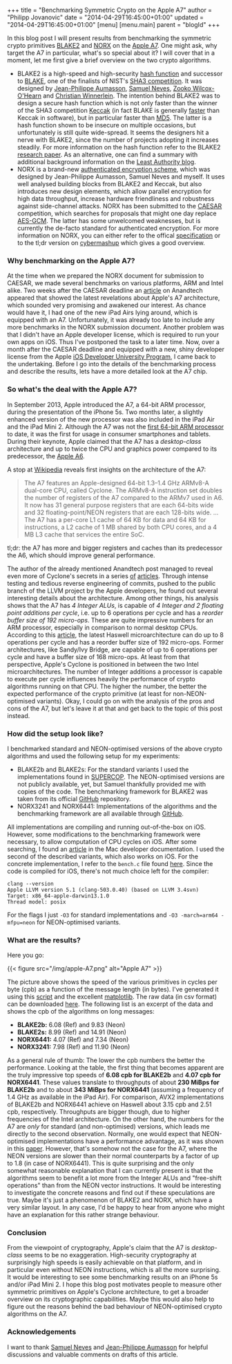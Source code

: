 +++
title = "Benchmarking Symmetric Crypto on the Apple A7"
author = "Philipp Jovanovic"
date = "2014-04-29T16:45:00+01:00"
updated = "2014-04-29T16:45:00+01:00"
[menu]
[menu.main]
    parent = "blogId"
+++


In this blog post I will present results from benchmarking the symmetric crypto primitives [BLAKE2](https://blake2.net) and [NORX](https://norx.io) on the [Apple A7](https://en.wikipedia.org/wiki/Apple_A7). One might ask, why target the A7 in particular, what's so special about it? I will cover that in a moment, let me first give a brief overview on the two crypto algorithms.

* BLAKE2 is a high-speed and high-security [hash function](https://en.wikipedia.org/wiki/Cryptographic_hash_function) and successor to [BLAKE](https://131002.net/blake/), one of the finalists of NIST's [SHA3 competition](http://www.nist.gov/hash-competition). It was designed by [Jean-Philippe Aumasson](https://twitter.com/veorq), [Samuel Neves](https://twitter.com/sevenps), [Zooko Wilcox-O'Hearn](https://twitter.com/zooko) and [Christian Winnerlein](https://twitter.com/codesinchaos). The intention behind BLAKE2 was to design a secure hash function which is not only faster than the winner of the SHA3 competition [Keccak](http://keccak.noekeon.org/) (in fact BLAKE is generally [faster](http://bench.cr.yp.to/results-sha3.html) than Keccak in software), but in particular faster than [MD5](https://en.wikipedia.org/wiki/MD5). The latter is a hash function shown to be insecure on multiple occasions, but unfortunately is still quite wide-spread. It seems the designers hit a nerve with BLAKE2, since the number of projects adopting it increases steadily. For more information on the hash function refer to the BLAKE2 [research paper](http://eprint.iacr.org/2013/322). As an alternative, one can find a summary with additional background information on the [Least Authority blog](https://leastauthority.com/blog/BLAKE2-harder-better-faster-stronger-than-MD5.html).
* NORX is a brand-new [authenticated encryption scheme](https://en.wikipedia.org/wiki/Authenticated_encryption), which was designed by Jean-Philippe Aumasson, Samuel Neves and myself. It uses well analysed building blocks from BLAKE2 and Keccak, but also introduces new design elements, which allow parallel encryption for high data throughput, increase hardware friendliness and robustness against side-channel attacks. NORX has been submitted to the [CAESAR](http://competitions.cr.yp.to/caesar.html) competition, which searches for proposals that might one day replace [AES-GCM](https://en.wikipedia.org/wiki/Galois/Counter_Mode). The latter has some unwelcomed weaknesses, but is currently the de-facto standard for authenticated encryption. For more information on NORX, you can either refer to the offical [specification](https://norx.io/data/norx.pdf) or to the tl;dr version on [cybermashup](http://cybermashup.com/2014/04/06/norx-for-caesar/) which gives a good overview.


### Why benchmarking on the Apple A7?

At the time when we prepared the NORX document for submission to CAESAR, we made several benchmarks on various platforms, ARM and Intel alike. Two weeks  after the CAESAR deadline an [article](http://www.anandtech.com/show/7910/apples-cyclone-microarchitecture-detailed) on Anandtech appeared that showed the latest revelations about Apple's A7 architecture, which sounded very promising and awakened our interest. As chance would have it, I had one of the new iPad Airs lying around, which is equipped with an A7. Unfortunately, it was already too late to include any more benchmarks in the NORX submission document. Another problem was that I didn't have an Apple developer license, which is required to run your own apps on iOS. Thus I've postponed the task to a later time. Now, over a month after the CAESAR deadline and equipped with a new, shiny developer license from the Apple [iOS Developer University Program](https://developer.apple.com/programs/ios/university/), I came back to the undertaking. Before I go into the details of the benchmarking process and describe the results, lets have a more detailed look at the A7 chip.



### So what's the deal with the Apple A7?

In September 2013, Apple introduced the A7, a 64-bit ARM processor, during the presentation of the iPhone 5s. Two months later, a slightly enhanced version of the new processor was also included in the iPad Air and the iPad Mini 2. Although the A7 was not the [first 64-bit ARM processor](http://www.businesswire.com/news/home/20111027006673/en/AppliedMicro-Showcases-World%E2%80%99s-64-bit-ARM-v8-Core) to date, it was the first for usage in consumer smartphones and tablets. During their keynote, Apple claimed that the A7 has a *desktop-class* architecture and up to twice the CPU and graphics power compared to its predecessor, the [Apple A6](https://en.wikipedia.org/wiki/Apple_A6).

A stop at [Wikipedia](https://en.wikipedia.org/wiki/Apple_A7) reveals first insights on the architecture of the A7:

>The A7 features an Apple-designed 64-bit 1.3–1.4 GHz ARMv8-A dual-core CPU, called Cyclone. The ARMv8-A instruction set doubles the number of registers of the A7 compared to the ARMv7 used in A6. It now has 31 general purpose registers that are each 64-bits wide and 32 floating-point/NEON registers that are each 128-bits wide. ... The A7 has a per-core L1 cache of 64 KB for data and 64 KB for instructions, a L2 cache of 1 MB shared by both CPU cores, and a 4 MB L3 cache that services the entire SoC.

tl;dr: the A7 has more and bigger registers and caches than its predecessor the A6, which should improve general performance.

The author of the already mentioned Anandtech post managed to reveal even more of Cyclone's secrets in a series [of](http://www.anandtech.com/show/7460/apple-ipad-air-review/2) [articles](http://www.anandtech.com/show/7910/apples-cyclone-microarchitecture-detailed). Through intense testing and tedious reverse engineering of commits, pushed to the public branch of the LLVM project by the Apple developers, he found out several interesting details about the architecture. Among other things, his analysis shows that the A7 has *4 Integer ALUs*, is capable of *4 Integer and 2 floating point additions per cycle*, i.e. up to 6 operations per cycle and has a *reorder buffer size of 192 micro-ops*. These are quite impressive numbers for an ARM processor, especially in comparison to normal desktop CPUs. According to this [article](http://www.tomshardware.com/reviews/core-i7-4770k-haswell-review,3521.html), the latest Haswell microarchitecture can do up to 8 operations per cycle and has a reorder buffer size of 192 micro-ops. Former architectures, like Sandy/Ivy Bridge, are capable of up to 6 operations per cycle and have a buffer size of 168 micro-ops. At least from that perspective, Apple's Cyclone is positioned in between the two Intel microarchitectures. The number of Integer additions a processor is capable to execute per cycle influences heavily the performance of crypto algorithms running on that CPU. The higher the number, the better the expected performance of the crypto primitive (at least for non-NEON-optimised variants). Okay, I could go on with the analysis of the pros and cons of the A7, but let's leave it at that and get back to the topic of this post instead.


### How did the setup look like?

I benchmarked standard and NEON-optimised versions of the above crypto algorithms and used the following setup for my experiments:

- BLAKE2b and BLAKE2s: For the standard variants I used the implementations found in [SUPERCOP](https://github.com/floodyberry/supercop/tree/master/crypto_hash/blake2b/regs). The NEON-optimised versions are not publicly available, yet, but Samuel thankfully provided me with copies of the code. The benchmarking framework for BLAKE2 was taken from its official [GitHub](https://github.com/BLAKE2/BLAKE2) repository.
- NORX3241 and NORX6441: Implementations of the algorithms and the benchmarking framework are all available through [GitHub](https://github.com/norx/NORX).

All implementations are compiling and running out-of-the-box on iOS. However, some modifications to the benchmarking framework were necessary, to allow computation of CPU cycles on iOS. After some searching, I found an [article](https://developer.apple.com/library/mac/qa/qa1398/_index.html) in the Mac developer documentation. I used the second of the described variants, which also works on iOS. For the concrete implementation, I refer to the `bench.c` file found [here](https://github.com/norx/NORX/blob/master/bench/bench.c). Since the code is compiled for iOS, there's not much choice left for the compiler:

```
clang --version
Apple LLVM version 5.1 (clang-503.0.40) (based on LLVM 3.4svn)
Target: x86_64-apple-darwin13.1.0
Thread model: posix
```

For the flags I just `-O3` for standard implementations and `-O3 -march=arm64 -mfpu=neon` for NEON-optimised variants.


### What are the results?

Here you go:

{{< figure src="/img/apple-A7.png" alt="Apple A7" >}}

The picture above shows the speed of the various primitives in cycles per byte (cpb) as a function of the message length (in bytes). I've generated it using this [script](http://cryptomaths.com/data/supplements/plot.py) and the excellent [matplotlib](http://matplotlib.org/). The raw data (in csv format) can be downloaded [here](http://cryptomaths.com/data/supplements/apple-A7.csv). The following list is an excerpt of the data and shows the cpb of the algorithms on long messages:


- **BLAKE2b:** 6.08 (Ref) and 9.83 (Neon)
- **BLAKE2s:** 8.99 (Ref) and 14.91 (Neon)
- **NORX6441:** 4.07 (Ref) and 7.34 (Neon)
- **NORX3241:** 7.98 (Ref) and 11.90 (Neon)


As a general rule of thumb: The lower the cpb numbers the better the performance. Looking at the table, the first thing that becomes apparent are the truly impressive top speeds of **6.08 cpb for BLAKE2b** and **4.07 cpb for NORX6441**. These values translate to throughputs of about **230 MiBps for BLAKE2b** and to about **343 MiBps for NORX6441** (assuming a frequency of 1.4 GHz as available in the iPad Air). For comparison, AVX2 implementations of BLAKE2b and NORX6441 achieve on Haswell about 3.15 cpb and 2.51 cpb, respectively. Throughputs are bigger though, due to higher frequencies of the Intel architecture. On the other hand, the numbers for the A7 are *only* for standard (and non-optimised) versions, which leads me directly to the second observation. Normally, one would expect that NEON-optimised implementations have a performance advantage, as it was shown in this [paper](http://cryptojedi.org/papers/neoncrypto-20120320.pdf). However, that's somehow not the case for the A7, where the NEON versions are slower than their normal counterparts by a factor of up to 1.8 (in case of NORX6441). This is quite surprising and the only somewhat reasonable explanation that I can currently present is that the algorithms seem to benefit a lot more from the Integer ALUs and "free-shift operations" than from the NEON vector instructions. It would be interesting to investigate the concrete reasons and find out if these speculations are true. Maybe it's just a phenomenon of BLAKE2 and NORX, which have a very similar layout. In any case, I'd be happy to hear from anyone who might have an explanation for this rather strange behaviour.

### Conclusion

From the viewpoint of cryptography, Apple's claim that the A7 is *desktop-class* seems to be no exaggeration. High-security cryptography at surprisingly high speeds is easily achievable on that platform, and in particular even without NEON instructions, which is all the more surprising. It would be interesting to see some benchmarking results on an iPhone 5s and/or iPad Mini 2. I hope this blog post motivates people to measure other symmetric primitives on Apple's Cyclone architecture, to get a broader overview on its cryptographic capabilities. Maybe this would also help to figure out the reasons behind the bad behaviour of NEON-optimised crypto algorithms on the A7.


### Acknowledgements

I want to thank [Samuel Neves](https://twitter.com/sevenps) and [Jean-Philippe Aumasson](https://twitter.com/veorq) for helpful discussions and valuable comments on drafts of this article.
